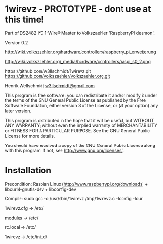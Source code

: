 1wirevz - PROTOTYPE - dont use at this time!
============================================

Part of DS2482 I²C 1-Wire® Master to Volkszaehler 'RaspberryPI deamon'.

Version 0.2

http://wiki.volkszaehler.org/hardware/controllers/raspberry_pi_erweiterung

http://wiki.volkszaehler.org/_media/hardware/controllers/raspi_s0_2.png

https://github.com/w3llschmidt/1wirevz.git
https://github.com/volkszaehler/volkszaehler.org.git

Henrik Wellschmidt  <w3llschmidt@gmail.com>

This program is free software: you can redistribute it and/or modify
it under the terms of the GNU General Public License as published by
the Free Software Foundation, either version 3 of the License, or
(at your option) any later version.

This program is distributed in the hope that it will be useful,
but WITHOUT ANY WARRANTY; without even the implied warranty of
MERCHANTABILITY or FITNESS FOR A PARTICULAR PURPOSE.  See the
GNU General Public License for more details.

You should have received a copy of the GNU General Public License
along with this program.  If not, see <http://www.gnu.org/licenses/>.

Installation
============

Precondition: Raspian Linux (http://www.raspberrypi.org/downloads) + libcurl4-gnutls-dev + libconfig-dev

Compile: sudo gcc -o /usr/sbin/1wirevz /tmp/1wirevz.c -lconfig -lcurl

1wirevz.cfg		-> /etc/

modules  		-> /etc/

rc.local  		-> /etc/

1wirevz 		-> /etc/init.d/


